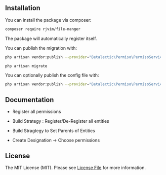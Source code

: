 ## Installation

You can install the package via composer:

``` bash
composer require rjvim/file-manger
```

The package will automatically register itself.

You can publish the migration with:
```bash
php artisan vendor:publish --provider="Betalectic\Permiso\PermisoServiceProvider" --tag="migrations"
```

```bash
php artisan migrate
```

You can optionally publish the config file with:
```bash
php artisan vendor:publish --provider="Betalectic\Permiso\PermisoServiceProvider" --tag="config"
```

## Documentation

* Register all permissions
* Build Strategy : Register/De-Register all entities
* Build Stragtegy to Set Parents of Entities

* Create Designation -> Choose permissions

## License

The MIT License (MIT). Please see [License File](LICENSE.md) for more information.
